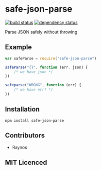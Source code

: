 # safe-json-parse

[![build status][1]][2] [![dependency status][3]][4]

<!-- [![browser support][5]][6] -->

Parse JSON safely without throwing

## Example

```js
var safeParse = require("safe-json-parse")

safeParse("{}", function (err, json) {
    /* we have json */
})

safeparse("WRONG", function (err) {
    /* we have err! */
})
```

## Installation

`npm install safe-json-parse`

## Contributors

 - Raynos

## MIT Licenced


  [1]: https://secure.travis-ci.org/Raynos/safe-json-parse.png
  [2]: https://travis-ci.org/Raynos/safe-json-parse
  [3]: https://david-dm.org/Raynos/safe-json-parse.png
  [4]: https://david-dm.org/Raynos/safe-json-parse
  [5]: https://ci.testling.com/Raynos/safe-json-parse.png
  [6]: https://ci.testling.com/Raynos/safe-json-parse
